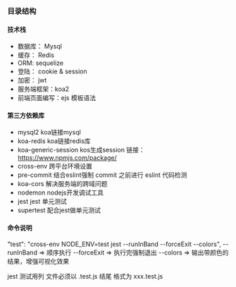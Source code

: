 ### 目录结构

#### 技术栈
- 数据库： Mysql
- 缓存：   Redis
- ORM:    sequelize
- 登陆：   cookie & session
- 加密：   jwt
- 服务端框架：koa2
- 前端页面编写：ejs 模板语法

#### 第三方依赖库
- mysql2                    koa链接mysql
- koa-redis                 koa链接redis库     
- koa-generic-session       kos生成session  链接：https://www.npmjs.com/package/
- cross-env                 跨平台环境设置
- pre-commit                结合eslint强制 commit 之前进行 eslint 代码检测
- koa-cors                  解决服务端的跨域问题
- nodemon                   nodejs开发调试工具
- jest                      jest 单元测试
- supertest                 配合jest做单元测试

#### 命令说明
"test": "cross-env NODE_ENV=test jest --runInBand --forceExit --colors",
--runInBand => 顺序执行
--forceExit => 执行完强制退出
--colors  => 输出带颜色的结果，增强可视化效果

jest 测试用列 文件必须以 .test.js 结尾  格式为 xxx.test.js